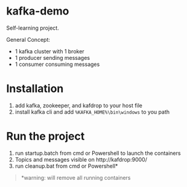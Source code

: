 # kafka-demo
Self-learning project.  

 General Concept: 
- 1 kafka cluster with 1 broker
- 1 producer sending messages 
- 1 consumer consuming messages 

# Installation 
1. add kafka, zookeeper, and kafdrop to your host file
2. install kafka cli and add `%KAFKA_HOME%\bin\windows` to you path 

# Run the project 
1. run startup.batch from cmd or Powershell to launch the containers 
2. Topics and messages visible on http://kafdrop:9000/
3. run cleanup.bat from cmd or Powershell* 
> *warning: will remove all running containers

   
